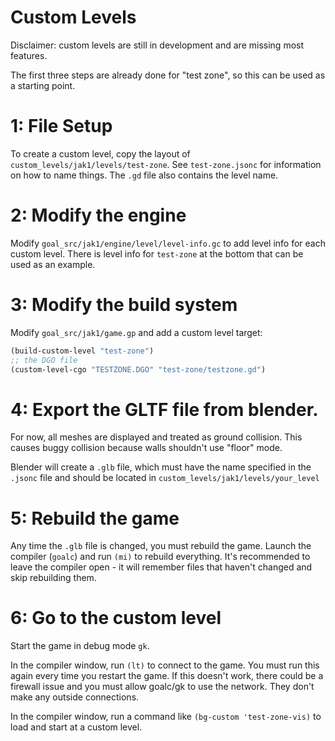 # Custom Levels
Disclaimer: custom levels are still in development and are missing most features.


The first three steps are already done for "test zone", so this can be used as a starting point.

# 1: File Setup
To create a custom level, copy the layout of `custom_levels/jak1/levels/test-zone`. See `test-zone.jsonc` for information on how to name things. The `.gd` file also contains the level name.

# 2: Modify the engine
Modify `goal_src/jak1/engine/level/level-info.gc` to add level info for each custom level. There is level info for `test-zone` at the bottom that can be used as an example.

# 3: Modify the build system
Modify `goal_src/jak1/game.gp` and add a custom level target:
```lisp
(build-custom-level "test-zone")
;; the DGO file
(custom-level-cgo "TESTZONE.DGO" "test-zone/testzone.gd")
```

# 4: Export the GLTF file from blender.
For now, all meshes are displayed and treated as ground collision. This causes buggy collision because walls shouldn't use "floor" mode.

Blender will create a `.glb` file, which must have the name specified in the `.jsonc` file and should be located in `custom_levels/jak1/levels/your_level`

# 5: Rebuild the game
Any time the `.glb` file is changed, you must rebuild the game. Launch the compiler (`goalc`) and run `(mi)` to rebuild everything. It's recommended to leave the compiler open - it will remember files that haven't changed and skip rebuilding them.

# 6: Go to the custom level
Start the game in debug mode `gk`.

In the compiler window, run `(lt)` to connect to the game. You must run this again every time you restart the game.  If this doesn't work, there could be a firewall issue and you must allow goalc/gk to use the network. They don't make any outside connections.

In the compiler window, run a command like `(bg-custom 'test-zone-vis)` to load and start at a custom level.


